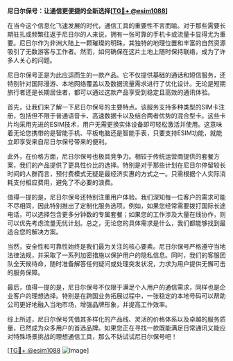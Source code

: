 **尼日尔保号：让通信更便捷的全新选择[[TG💪+ @esim1088](https://t.me/s/esim1088)]**

在当今这个信息化飞速发展的时代，通信工具的重要性不言而喻。对于那些需要长期驻扎或频繁往返于尼日尔的人来说，拥有一张可靠的手机卡或流量卡显得尤为重要。尼日尔作为非洲大陆上一颗璀璨的明珠，其独特的地理位置和丰富的自然资源吸引了无数游客与工作者。然而，如何确保在这片土地上随时保持联络，成为了许多人关心的问题。

尼日尔保号正是为此应运而生的一款产品。它不仅提供基础的通话和短信服务，还特别针对国际漫游、本地网络覆盖以及数据流量需求进行了优化设计。无论是短期旅行者还是长期居住者，都可以通过这款产品享受到稳定且高效的通讯体验。

首先，让我们来了解一下尼日尔保号的主要特点。该服务支持多种类型的SIM卡注册，包括但不限于普通语音卡、高速数据卡以及结合两者优势的混合型卡。这些卡片均采用先进的ESIM技术，用户无需更换实体设备即可轻松激活并使用。这意味着无论您携带的是智能手机、平板电脑还是智能手表，只要支持ESIM功能，就能立即享受来自尼日尔保号带来的便利。

此外，在价格方面，尼日尔保号也极具竞争力。相较于传统运营商提供的套餐方案，我们的产品提供了更具性价比的选择。特别是对于那些计划在尼日尔停留较长时间的人群而言，预付费模式无疑是最经济实惠的方式之一。只需根据个人实际消耗支付相应费用，避免了不必要的浪费。

值得一提的是，尼日尔保号还特别注重用户体验。我们深知每一位客户的需求可能不尽相同，因此特别推出了定制化服务选项。例如，如果您经常需要拨打国际长途电话，可以选择包含更多分钟数的专属套餐；如果您的工作涉及大量在线协作，则可以优先考虑流量无忧计划。总之，无论您的具体需求是什么，我们都能够找到最适合您的解决方案。

当然，安全性和可靠性始终是我们最为关注的核心要素。尼日尔保号严格遵守当地法律法规，并采取了一系列加密措施以保护用户的隐私信息。同时，我们的客服团队全天候待命，随时准备解答任何疑问或处理突发状况，力求为用户提供无懈可击的服务保障。

最后，值得一提的是，尼日尔保号不仅限于满足个人用户的通信需求，同样也是企业客户的理想选择。特别是在跨国业务拓展过程中，一张稳定的本地号码可以帮助公司更好地融入当地市场，增强品牌形象，并提高工作效率。

综上所述，尼日尔保号凭借其多样化的产品线、灵活的价格体系以及卓越的服务质量，已然成为众多用户的首选品牌。如果您正在寻找一款既能满足日常通讯又能应对特殊场景挑战的理想通信工具，那么不妨试试尼日尔保号吧！

[[TG💪+ @esim1088](https://t.me/s/esim1088) ![Image](https://i.postimg.cc/4NQfJmqS/Snipaste-2025-05-13-00-14-12.png)]